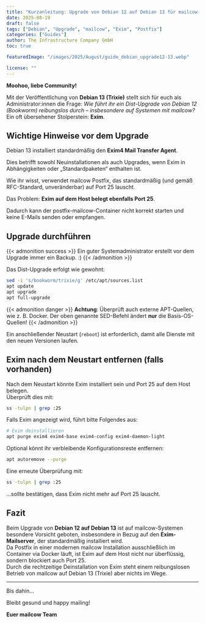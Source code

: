 ```yaml
---
title: "Kurzanleitung: Upgrade von Debian 12 auf Debian 13 für mailcow-Server"
date: 2025-08-19
draft: false
tags: ["Debian", "Upgrade", "mailcow", "Exim", "Postfix"]
categories: ["Guides"]
author: The Infrastructure Company GmbH
toc: true

featuredImage: "/images/2025/August/guide_debian_upgrade12-13.webp"

license: ""
---
```


**Moohoo, liebe Community!**

Mit der Veröffentlichung von **Debian 13 (Trixie)** stellt sich für euch als Administrator:innen die Frage: *Wie führt ihr ein Dist-Upgrade von Debian 12 (Bookworm) reibungslos durch – insbesondere auf Systemen mit mailcow?*  
Ein oft übersehener Stolperstein: **Exim**.

<!--more-->

## Wichtige Hinweise vor dem Upgrade
Debian 13 installiert standardmäßig den **Exim4 Mail Transfer Agent**. 

Dies betrifft sowohl Neuinstallationen als auch Upgrades, wenn Exim in Abhängigkeiten oder „Standardpaketen“ enthalten ist.

Wie ihr wisst, verwendet mailcow Postfix, das standardmäßig (und gemäß RFC-Standard, unveränderbar) auf Port 25 lauscht.

Das Problem: **Exim auf dem Host belegt ebenfalls Port 25**. 

Dadurch kann der postfix-mailcow-Container nicht korrekt starten und keine E-Mails senden oder empfangen.

## Upgrade durchführen

{{< admonition success >}}
Ein guter Systemadministrator erstellt vor dem Upgrade immer ein Backup. :)
{{< /admonition >}}

Das Dist-Upgrade erfolgt wie gewohnt:

```bash
sed -i 's/bookworm/trixie/g' /etc/apt/sources.list
apt update
apt upgrade
apt full-upgrade
```

{{< admonition danger >}}
**Achtung**: Überprüft auch externe APT-Quellen, wie z. B. Docker. Der oben genannte SED-Befehl ändert **nur** die Basis-OS-Quellen!
{{< /admonition >}}

Ein anschließender Neustart (`reboot`) ist erforderlich, damit alle Dienste mit den neuen Versionen laufen.

## Exim nach dem Neustart entfernen (falls vorhanden)
Nach dem Neustart könnte Exim installiert sein und Port 25 auf dem Host belegen.  
Überprüft dies mit:

```bash
ss -tulpn | grep :25
```

Falls Exim angezeigt wird, führt bitte Folgendes aus:

```bash
# Exim deinstallieren
apt purge exim4 exim4-base exim4-config exim4-daemon-light
```

Optional könnt ihr verbleibende Konfigurationsreste entfernen:

```bash
apt autoremove --purge
```

Eine erneute Überprüfung mit:

```bash
ss -tulpn | grep :25
```

...sollte bestätigen, dass Exim nicht mehr auf Port 25 lauscht.

## Fazit
Beim Upgrade von **Debian 12 auf Debian 13** ist auf mailcow-Systemen besondere Vorsicht geboten, insbesondere in Bezug auf den **Exim-Mailserver**, der standardmäßig installiert wird.  
Da Postfix in einer modernen mailcow Installation ausschließlich im Container via Docker läuft, ist Exim auf dem Host nicht nur überflüssig, sondern blockiert auch Port 25.  
Durch die rechtzeitige Deinstallation von Exim steht einem reibungslosen Betrieb von mailcow auf Debian 13 (Trixie) aber nichts im Wege.

---

Bis dahin...

Bleibt gesund und happy mailing!

**Euer mailcow Team**